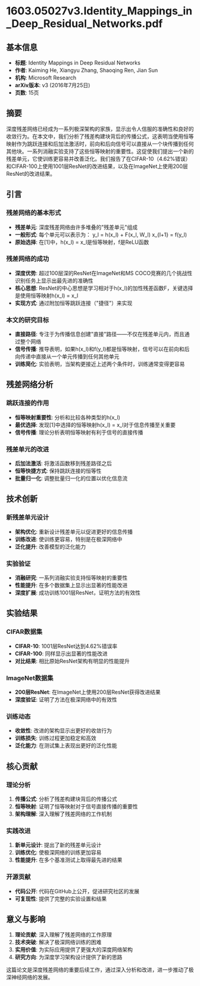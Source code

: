 # 1603.05027v3.Identity_Mappings_in_Deep_Residual_Networks.pdf

## 基本信息
- **标题**: Identity Mappings in Deep Residual Networks
- **作者**: Kaiming He, Xiangyu Zhang, Shaoqing Ren, Jian Sun
- **机构**: Microsoft Research
- **arXiv版本**: v3 (2016年7月25日)
- **页数**: 15页

## 摘要

深度残差网络已经成为一系列极深架构的家族，显示出令人信服的准确性和良好的收敛行为。在本文中，我们分析了残差构建块背后的传播公式，这表明当使用恒等映射作为跳跃连接和后加法激活时，前向和后向信号可以直接从一个块传播到任何其他块。一系列消融实验支持了这些恒等映射的重要性。这促使我们提出一个新的残差单元，它使训练更容易并改善泛化。我们报告了在CIFAR-10（4.62%错误）和CIFAR-100上使用1001层ResNet的改进结果，以及在ImageNet上使用200层ResNet的改进结果。

## 引言

### 残差网络的基本形式
- **残差单元**: 深度残差网络由许多堆叠的"残差单元"组成
- **一般形式**: 每个单元可以表示为：
  y_l = h(x_l) + F(x_l, W_l)
  x_{l+1} = f(y_l)
- **原始选择**: 在[1]中，h(x_l) = x_l是恒等映射，f是ReLU函数

### 残差网络的成功
- **深度优势**: 超过100层深的ResNet在ImageNet和MS COCO竞赛的几个挑战性识别任务上显示出最先进的准确性
- **核心思想**: ResNet的中心思想是学习相对于h(x_l)的加性残差函数F，关键选择是使用恒等映射h(x_l) = x_l
- **实现方式**: 通过附加恒等跳跃连接（"捷径"）来实现

### 本文的研究目标
- **直接路径**: 专注于为传播信息创建"直接"路径——不仅在残差单元内，而且通过整个网络
- **信号传播**: 推导表明，如果h(x_l)和f(y_l)都是恒等映射，信号可以在前向和后向传递中直接从一个单元传播到任何其他单元
- **训练简化**: 实验表明，当架构更接近上述两个条件时，训练通常变得更容易

## 残差网络分析

### 跳跃连接的作用
- **恒等映射重要性**: 分析和比较各种类型的h(x_l)
- **最优选择**: 发现[1]中选择的恒等映射h(x_l) = x_l对于信息传播至关重要
- **信号传播**: 理论分析表明恒等映射有利于信号的直接传播

### 残差单元的改进
- **后加法激活**: 将激活函数移到残差路径之后
- **恒等快捷方式**: 保持跳跃连接的恒等性
- **批量归一化**: 调整批量归一化的位置以优化信息流

## 技术创新

### 新残差单元设计
- **架构优化**: 重新设计残差单元以促进更好的信息传播
- **训练改进**: 使训练更容易，特别是在极深网络中
- **泛化提升**: 改善模型的泛化能力

### 实验验证
- **消融研究**: 一系列消融实验支持恒等映射的重要性
- **性能提升**: 在多个数据集上显示出显著的性能改进
- **深度扩展**: 成功训练1001层ResNet，证明方法的有效性

## 实验结果

### CIFAR数据集
- **CIFAR-10**: 1001层ResNet达到4.62%错误率
- **CIFAR-100**: 同样显示出显著的性能改进
- **对比结果**: 相比原始ResNet架构有明显的性能提升

### ImageNet数据集
- **200层ResNet**: 在ImageNet上使用200层ResNet获得改进结果
- **深度验证**: 证明了方法在极深网络中的有效性

### 训练动态
- **收敛性**: 改进的架构显示出更好的收敛行为
- **训练损失**: 训练过程更加稳定和高效
- **泛化能力**: 在测试集上表现出更好的泛化性能

## 核心贡献

### 理论分析
1. **传播公式**: 分析了残差构建块背后的传播公式
2. **恒等映射**: 证明了恒等映射对于信号直接传播的重要性
3. **架构理解**: 深入理解了残差网络的工作机制

### 实践改进
1. **新单元设计**: 提出了新的残差单元设计
2. **训练优化**: 使极深网络的训练更加容易
3. **性能提升**: 在多个基准测试上取得最先进的结果

### 开源贡献
- **代码公开**: 代码在GitHub上公开，促进研究社区的发展
- **可复现性**: 提供了完整的实验设置和结果

## 意义与影响

1. **理论贡献**: 深入理解了残差网络的工作原理
2. **技术突破**: 解决了极深网络训练的困难
3. **实用价值**: 为实际应用提供了更强大的深度网络架构
4. **研究方向**: 为深度学习架构设计提供了新的思路

这篇论文是深度残差网络的重要后续工作，通过深入分析和改进，进一步推动了极深神经网络的发展。